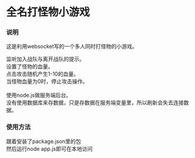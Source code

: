 全名打怪物小游戏
================================================
### 说明<br/>
这是利用websocket写的一个多人同时打怪物的小游戏。<br/>

监听加入战队与离开战队的提示。<br/>
设置了怪物的血量。<br/>
点击攻击随机产生1-10的血量。<br/>
当怪物血量为0时，停止攻击操作。<br/>
<br/>
使用node.js做服务端后台。<br/>
没有使用数据库来存数据，只是存数据在服务端变量里，所以刷新会失去连接数据。<br/>

### 使用方法<br/>
跟着安装了package.json里的包<br/>
然后运行node app.js即可在本地访问<br/>
